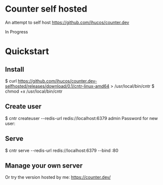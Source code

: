 
# Counter self hosted

An attempt to self host https://github.com/ihucos/counter.dev

In Progress


# Quickstart

## Install
$ curl https://github.com/ihucos/counter.dev-selfhosted/releases/download/0.1/cntr-linux-amd64 > /usr/local/bin/cntr
$ chmod +x /usr/local/bin/cntr

## Create user
$ cntr createuser --redis-url redis://localhost:6379 admin
Password for new user:

## Serve
$ cntr serve --redis-url redis://localhost:6379 --bind :80


## Manage your own server
Or try the version hosted by me: https://counter.dev/
